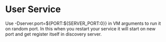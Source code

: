 # User Service
Use -Dserver.port=${PORT:${SERVER_PORT:0}} in VM arguments to run it on random port. In this when you restart your service it will start on new port and get register itself in discovery server.
